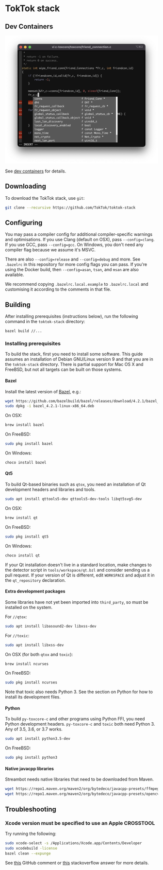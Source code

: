 # TokTok stack

## Dev Containers

![YouCompleteMe](tools/built/dev/vim.png)

See [dev containers](tools/built/dev) for details.

## Downloading

To download the TokTok stack, use `git`:

```sh
git clone --recursive https://github.com/TokTok/toktok-stack
```

## Configuring

You may pass a compiler config for additional compiler-specific warnings and
optimisations. If you use Clang (default on OSX), pass `--config=clang`. If you
use GCC, pass `--config=gcc`. On Windows, you don't need any compiler flag
because we assume it's MSVC.

There are also `--config=release` and `--config=debug` and more. See `.bazelrc`
in this repository for more config flags you can pass. If you're using the
Docker build, then `--config=asan`, `tsan`, and `msan` are also available.

We recommend copying `.bazelrc.local.example` to `.bazelrc.local` and
customising it according to the comments in that file.

## Building

After installing prerequisites (instructions below), run the following command
in the `toktok-stack` directory:

```sh
bazel build //...
```

### Installing prerequisites

To build the stack, first you need to install some software. This guide assumes
an installation of Debian GNU/Linux version 9 and that you are in the
`toktok-stack` directory. There is partial support for Mac OS X and FreeBSD, but
not all targets can be built on those systems.

#### Bazel

Install the latest version of
[Bazel](https://github.com/bazelbuild/bazel/releases), e.g.:

```sh
wget https://github.com/bazelbuild/bazel/releases/download/4.2.1/bazel_4.2.1-linux-x86_64.deb
sudo dpkg -i bazel_4.2.1-linux-x86_64.deb
```

On OSX:

```sh
brew install bazel
```

On FreeBSD:

```sh
sudo pkg install bazel
```

On Windows:

```sh
choco install bazel
```

#### Qt5

To build Qt-based binaries such as `qtox`, you need an installation of Qt
development headers and libraries and tools.

```sh
sudo apt install qttools5-dev qttools5-dev-tools libqt5svg5-dev
```

On OSX:

```sh
brew install qt
```

On FreeBSD:

```sh
sudo pkg install qt5
```

On Windows:

```sh
choco install qt
```

If your Qt installation doesn't live in a standard location, make changes to the
detector script in `tools/workspace/qt.bzl` and consider sending us a pull
request. If your version of Qt is different, edit `WORKSPACE` and adjust it in
the `qt_repository` declaration.

#### Extra development packages

Some libraries have not yet been imported into `third_party`, so must be
installed on the system.

For `//qtox`:

```sh
sudo apt install libasound2-dev libxss-dev
```

For `//toxic`:

```sh
sudo apt install libxss-dev
```

On OSX (for both `qtox` and `toxic`):

```sh
brew install ncurses
```

On FreeBSD:

```sh
sudo pkg install ncurses
```

Note that toxic also needs Python 3. See the section on Python for how to
install its development files.

#### Python

To build `py-toxcore-c` and other programs using Python FFI, you need Python
development headers. `py-toxcore-c` and `toxic` both need Python 3. Any of 3.5,
3.6, or 3.7 works.

```sh
sudo apt install python3.5-dev
```

On FreeBSD:

```sh
sudo pkg install python3
```

#### Native javacpp libraries

Streambot needs native libraries that need to be downloaded from Maven.

```sh
wget https://repo1.maven.org/maven2/org/bytedeco/javacpp-presets/ffmpeg/3.4.1-1.4/ffmpeg-3.4.1-1.4-linux-x86_64.jar -O third_party/javacpp/ffmpeg/jar/ffmpeg-3.4.1-1.4-linux-x86_64.jar
wget https://repo1.maven.org/maven2/org/bytedeco/javacpp-presets/opencv/3.4.0-1.4/opencv-3.4.0-1.4-linux-x86_64.jar -O third_party/javacpp/opencv/jar/opencv-3.4.0-1.4-linux-x86_64.jar
```

## Troubleshooting

### Xcode version must be specified to use an Apple CROSSTOOL

Try running the following:

```sh
sudo xcode-select -s /Applications/Xcode.app/Contents/Developer
sudo xcodebuild -license
bazel clean --expunge
```

See
[this](https://github.com/bazelbuild/bazel/issues/4314#issuecomment-370172472)
GitHub comment or [this](https://stackoverflow.com/a/46460129) stackoverflow
answer for more details.
